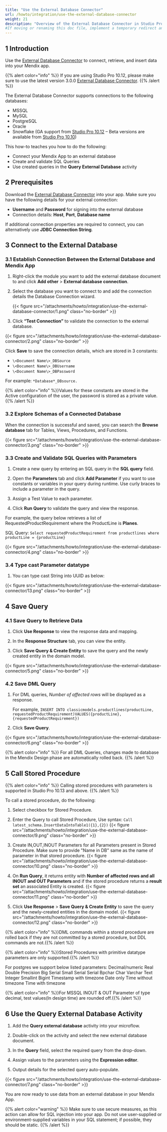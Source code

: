 ```yaml
---
title: "Use the External Database Connector"
url: /howto/integration/use-the-external-database-connector
weight: 21
description: "Overview of the External Database Connector in Studio Pro"
#If moving or renaming this doc file, implement a temporary redirect and let the respective team (buildpack) know they should update the URL in the product. See Mapping to Products for more details.
---
```


## 1 Introduction

Use the [External Database Connector](https://marketplace.mendix.com/link/component/219862) to connect, retrieve, and insert data into your Mendix app.

{{% alert color="info" %}}
If you are using Studio Pro 10.12, please make sure to use the  latest version 3.0.0 [External Database Connector](https://marketplace.mendix.com/link/component/219862).
{{% /alert %}}

The External Database Connector supports connections to the following databases:

* MSSQL
* MySQL
* PostgreSQL
* Oracle
* Snowflake (GA support from [Studio Pro 10.12](/releasenotes/studio-pro/10.12/) – Beta versions are available from [Studio Pro 10.10](/releasenotes/studio-pro/10.10/))

This how-to teaches you how to do the following:

* Connect your Mendix App to an external database
* Create and validate SQL Queries
* Use created queries in the **Query External Database** activity

## 2 Prerequisites

Download the [External Database Connector](https://marketplace.mendix.com/link/component/219862) into your app. Make sure you have the following details for your external connection:  

* **Username** and **Password** for signing into the external database
* Connection details: **Host**, **Port**, **Database name**

If additional connection properties are required to connect, you can alternatively use **JDBC Connection String**.

## 3 Connect to the External Database

### 3.1 Establish Connection Between the External Database and Mendix App

1. Right-click the module you want to add the external database document to and click **Add other** > **External database connection**.

2. Select the database you want to connect to and add the connection details the Database Connection wizard.

    {{< figure src="/attachments/howto/integration/use-the-external-database-connector/1.png" class="no-border" >}}

3. Click **“Test Connection”** to validate the connection to the external database.

{{< figure src="/attachments/howto/integration/use-the-external-database-connector/2.png" class="no-border" >}}

Click **Save** to save the connection details, which are stored in 3 constants:

* `\<Document Name\>_DBSource`
* `\<Document Name\>_DBUsername`
* `\<Document Name\>_DBPassword`

For example: `*Database*_DBsource.`

{{% alert color="info" %}}Values for these constants are stored in the Active configuration of the user, the password is stored as a private value.{{% /alert %}}

### 3.2 Explore Schemas of a Connected Database

When the connection is successful and saved, you can search the **Browse database** tab for Tables, Views, Procedures, and Functions.

{{< figure src="/attachments/howto/integration/use-the-external-database-connector/3.png" class="no-border" >}}

### 3.3 Create and Validate SQL Queries with Parameters

1. Create a new query by entering an SQL query in the **SQL query** field.

2. Open the **Parameters** tab and click **Add Parameter** if you want to use constants or variables in your query during runtime. Use curly braces to include a parameter in the query. 

3. Assign a Test Value to each parameter.

4. Click **Run Query** to validate the query and view the response.

For example, the query below retrieves a list of RequestedProductRequirement where the ProductLine is **Planes**.

SQL Query:
`Select requestedProductRequirement from productlines where productLine = {productLine}`

{{< figure src="/attachments/howto/integration/use-the-external-database-connector/4.png" class="no-border" >}}

### 3.4 Type cast Parameter datatype

1. You can type cast String into UUID as below:

{{< figure src="/attachments/howto/integration/use-the-external-database-connector/13.png" class="no-border" >}}

## 4 Save Query

### 4.1 Save Query to Retrieve Data

1. Click **Use Response** to view the response data and mapping.

2. In the **Response Structure** tab, you can view the entity.

3. Click **Save Query & Create Entity** to save the query and the newly created entity in the domain model. 

{{< figure src="/attachments/howto/integration/use-the-external-database-connector/5.png" class="no-border" >}}

### 4.2 Save DML Query

1. For DML queries, *Number of affected rows* will be displayed as a response.
   
    For example, `INSERT INTO classicmodels.productlines(productLine, requestedProductRequirement)VALUES({productLine}, {requestedProductRequirement})`

2. Click **Save Query**.

{{< figure src="/attachments/howto/integration/use-the-external-database-connector/6.png" class="no-border" >}}

{{% alert color="info" %}} For all DML Queries, changes made to database in the Mendix Design phase are automatically rolled back. {{% /alert %}}

## 5 Call Stored Procedure

{{% alert color="info" %}} Calling stored procedures with parameters is supported in Studio Pro 10.13 and above.  {{% /alert %}}

To call a stored procedure, do the following: 

1. Select checkbox for Stored Procedure.

2. Enter the Query to call Stored Procedure, Use syntax: `Call latest_schema.InsertDataIntoTable1({1},{2})`
{{< figure src="/attachments/howto/integration/use-the-external-database-connector/9.png" class="no-border" >}}

3. Create IN,OUT,INOUT Parameters for all Parameters present in Stored Procedure.
Make sure to provide "Name in DB" same as the name of parameter in that stored procedure.
{{< figure src="/attachments/howto/integration/use-the-external-database-connector/10.png" class="no-border" >}}

4. On **Run Query**, it returns entity with **Number of affected rows and all INOUT and OUT Parameters** and if the stored procedure returns a **result set** an associated Entity is created.
{{< figure src="/attachments/howto/integration/use-the-external-database-connector/11.png" class="no-border" >}}

5. Click **Use Response** > **Save Query & Create Entity** to save the query and the newly-created entities in the domain model.
{{< figure src="/attachments/howto/integration/use-the-external-database-connector/12.png" class="no-border" >}}

{{% alert color="info" %}}DML commands within a stored procedure are rolled back if they are not committed by a stored procedure, but DDL commands are not.{{% /alert %}}

{{% alert color="info" %}}Stored Procedures with primitive datatype parameters are only supported.{{% /alert %}}

For postgres we support below listed parameters:
Decimal/numeric
Real
Double Precision
Big Serial
Small Serial
Serial
Bpchar
Char
Varchar
Text
Integer
Smallint
Bigint
Timestamp with timezone
Date only
Time without timezone
Time with timezone

{{% alert color="info" %}}For MSSQL INOUT & OUT Parameter of type decimal, test values(In design time) are rounded off.{{% /alert %}}


## 6 Use the Query External Database Activity

1. Add the **Query external database** activity into your microflow.

2. Double-click on the activity and select the new external database document.

3. In the **Query** field, select the required query from the drop-down.

4. Assign values to the parameters using the **Expression editor**.

5. Output details for the selected query auto-populate.

{{< figure src="/attachments/howto/integration/use-the-external-database-connector/7.png" class="no-border" >}}

You are now ready to use data from an external database in your Mendix App.

{{% alert color="warning" %}}
Make sure to use secure measures, as this action can allow for SQL injection into your app. Do not use user-supplied or environment-supplied variables in your SQL statement; if possible, they should be static.
{{% /alert %}}
